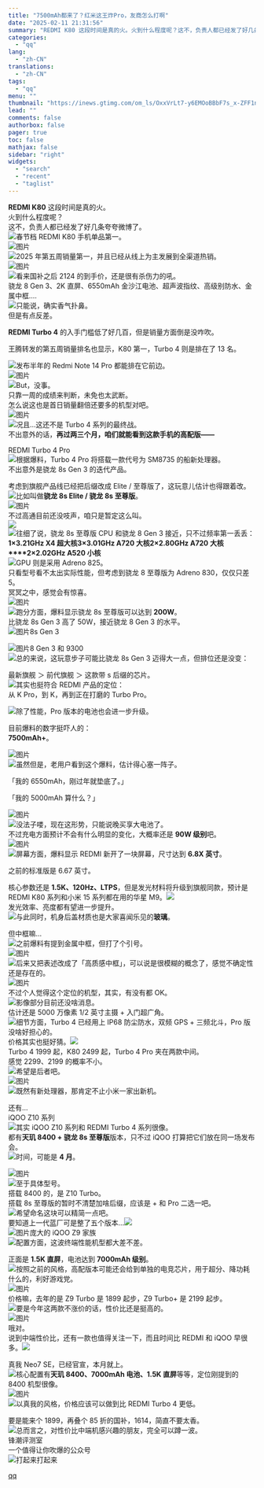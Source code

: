 ```yaml
---
title: "7500mAh都来了？红米这王炸Pro，友商怎么打啊"
date: "2025-02-11 21:31:56"
summary: "REDMI K80 这段时间是真的火。火到什么程度呢？这不，负责人都已经发了好几条夸夸微博了。春节档..."
categories:
  - "qq"
lang:
  - "zh-CN"
translations:
  - "zh-CN"
tags:
  - "qq"
menu: ""
thumbnail: "https://inews.gtimg.com/om_ls/OxxVrLt7-y6EMOoBBbF7s_x-ZFF1nWoeSRnFd023zKXsEAA_640360/0"
lead: ""
comments: false
authorbox: false
pager: true
toc: false
mathjax: false
sidebar: "right"
widgets:
  - "search"
  - "recent"
  - "taglist"
---
```


**REDMI K80** 这段时间是真的火。  
火到什么程度呢？  
这不，负责人都已经发了好几条夸夸微博了。  
![](https://inews.gtimg.com/news_bt/OCSKihQbx7PujTdNljgBGDnqVBqdtwOpdgsNtmxi_UQUUAA/641)春节档 REDMI K80 手机单品第一。  
![图片](https://inews.gtimg.com/news_bt/OnzdSteGGuyAfe1kms98jbPuiEtLHf-kgdgQOuX4GEsSIAA/641)  
![](https://inews.gtimg.com/news_bt/OB_nzD5x4LUbvDrJi2hMvxRdlm6mM-_Co0saFOCKa24bgAA/641)2025 年第五周销量第一，并且已经从线上为主发展到全渠道热销。  
![图片](https://inews.gtimg.com/news_bt/OvGYbG9vzCB5Xp1psHFL4Qq_7aj-r7BQOHfM51I2mx4I4AA/641)  
![](https://inews.gtimg.com/news_bt/O38E_cxWogYqyxGxfnxbfC9u-Afoc_zUqgJQrLrSnPif4AA/641)看来国补之后 2124 的到手价，还是很有杀伤力的吼。  
骁龙 8 Gen 3、2K 直屏、6550mAh 金沙江电池、超声波指纹、高级别防水、金属中框....  
![](https://inews.gtimg.com/news_bt/O3AvJ2uTj1xYfzji5eq_pMPYHybkgIcwmV31IUnBdoLkMAA/641)只能说，确实香气扑鼻。  
但是有点反差。  
  
**REDMI Turbo 4** 的入手门槛低了好几百，但是销量方面倒是没咋吹。  
  
王腾转发的第五周销量排名也显示，K80 第一，Turbo 4 则是排在了 13 名。  
  
![](https://inews.gtimg.com/news_bt/Ovygpy4TI5Qp8s_PBKMlJTSN21m_r9QbxNuGXfyFDk9dEAA/641)发布半年的 Redmi Note 14 Pro 都能排在它前边。  
![图片](https://inews.gtimg.com/news_bt/OpsJ3P-oW5Whs9iAK9DzEVA49TYLSEQcEKrxf51CbFOikAA/641)  
![](https://inews.gtimg.com/news_bt/ONRIju-yurYAbNSWQpnqlFmLK3wU61C2nECugcSxxl2pkAA/641)But，没事。  
只靠一周的成绩来判断，未免也太武断。  
怎么说这也是首日销量翻倍还要多的机型对吧。  
![图片](https://inews.gtimg.com/news_bt/OonRvGb_Vjkyf_knzZaW7ytKBkuBWxqFTUaZfbIdUHVtMAA/641)  
![](https://inews.gtimg.com/news_bt/OTMPNtKNge_cWU2-t5LyBE4zqA_jzIdjRkwszbgrsvbP0AA/641)况且...这还不是 Turbo 4 系列的最终战。  
不出意外的话，**再过两三个月，咱们就能看到这款手机的高配版——**  
  
REDMI Turbo 4 Pro  
![](https://inews.gtimg.com/news_bt/OrdN3N6HjtRn4fKs6MNMsFQq4tXqD2uQ1qFElDoUeSlzgAA/641)根据爆料，Turbo 4 Pro 将搭载一款代号为 SM8735 的船新处理器。  
不出意外是骁龙 8s Gen 3 的迭代产品。  
  
考虑到旗舰产品线已经把后缀改成 Elite / 至尊版了，这玩意儿估计也得跟着改。  
![](https://inews.gtimg.com/news_bt/OK58CCuPE-GaTHJuf9cWhWb02WPSTs3ewvATPlxfnRMXwAA/641)比如叫做**骁龙 8s Elite / 骁龙 8s 至尊版**。  
![图片](https://inews.gtimg.com/news_bt/O9egrGLYilqWVhIWJWLof59yL5QhRpij2-sbCuPScsyc8AA/641)  
不过高通目前还没吱声，咱只是暂定这么叫。  
![](https://inews.gtimg.com/news_bt/GBqEy5joy-0NWLtjHPaC8kXy9kynC4uYvCRzDuf360StgAA/0)  
![](https://inews.gtimg.com/news_bt/O3AvJ2uTj1xYfzji5eq_pMPYHybkgIcwmV31IUnBdoLkMAA/641)往细了说，骁龙 8s 至尊版 CPU 和骁龙 8 Gen 3 接近，只不过频率第一丢丢：  
**1×3.21GHz X4 超大核****3×3.01GHz A720 大核****2×2.80GHz A720 大核****2×2.02GHz A520 小核**  
![](https://inews.gtimg.com/news_bt/OliPHFISjVSJx9KM5cQq3SbClpsPrD7VW8qw_gt-vv-vYAA/641)GPU 则是采用 Adreno 825。  
只看型号看不太出实际性能，但考虑到骁龙 8 至尊版为 Adreno 830，仅仅只差 5。  
冥冥之中，感觉会有惊喜。  
![图片](https://inews.gtimg.com/news_bt/Oi2f9-SCz87dKZW0hewEkK-Ro6XbHj4gpC4ff_uIdjzBcAA/641)  
![](https://inews.gtimg.com/news_bt/OliPHFISjVSJx9KM5cQq3SbClpsPrD7VW8qw_gt-vv-vYAA/641)跑分方面，爆料显示骁龙 8s 至尊版可以达到 **200W**。  
比骁龙 8s Gen 3 高了 50W，接近骁龙 8 Gen 3 的水平。  
![图片](https://inews.gtimg.com/news_bt/O4JhdAD_NF98i5DycrJfSM5ZNhfSOlJ8LG_RHtOGxUYOYAA/641)8s Gen 3  
  
![图片](https://inews.gtimg.com/news_bt/O6BYLRoUdrXqYFsuixbVqXcV4Z7Cf8v0WME835UM5PKTMAA/641)8 Gen 3 和 9300  
![](https://inews.gtimg.com/news_bt/OMtGd6lvSIAdYrZTJqKJcVjPhBXRFrVCW9Hgg-KPyjp84AA/641)总的来说，这玩意步子可能比骁龙 8s Gen 3 迈得大一点，但排位还是没变：  
  
最新旗舰 ＞ 前代旗舰 ＞ 这款带 s 后缀的芯片。  
![](https://inews.gtimg.com/news_bt/O3AvJ2uTj1xYfzji5eq_pMPYHybkgIcwmV31IUnBdoLkMAA/641)其实也挺符合 REDMI 产品的定位：  
从 K Pro，到 K，再到正在打磨的 Turbo Pro。  
  
![](https://inews.gtimg.com/news_bt/OK58CCuPE-GaTHJuf9cWhWb02WPSTs3ewvATPlxfnRMXwAA/641)除了性能，Pro 版本的电池也会进一步升级。  
  
目前爆料的数字挺吓人的：  
**7500mAh+**。  
  
![图片](https://inews.gtimg.com/news_bt/O4Crew6l6bAsgzvNgt8B2TMQIhKdQ5xMUXj-YdLhtjFmQAA/641)  
![](https://inews.gtimg.com/news_bt/OntsVerssJEKtMvLDiiT3zEmgUL6omqUprE6Z3DT5yfqkAA/641)虽然但是，老用户看到这个爆料，估计得心塞一阵子。  
  
「我的 6550mAh，刚过年就垫底了。」  
  
「我的 5000mAh 算什么？」  
  
![图片](https://inews.gtimg.com/news_bt/OguWDzrf0VNG434vKcYElGeRqeeH6SS76mTHMWiETgmLYAA/641)  
![](https://inews.gtimg.com/news_bt/OMVigTB0b6t5G4qFoLSKeMf77p56x5L2vis3qyXfkyGL4AA/641)没法子喽，现在这形势，只能说晚买享大电池了。  
不过充电方面预计不会有什么明显的变化，大概率还是 **90W 级别**吧。  
![图片](https://inews.gtimg.com/news_bt/OIc5yDMo2lqAv2E_hFUMunzPms_EDdgCiJ7Ho9T36RphgAA/641)  
![](https://inews.gtimg.com/news_bt/O_Xk3E5a3PGIQsAmcP3lCAMWUWWCXnWExk7jbc0Ezh6JEAA/641)屏幕方面，爆料显示 REDMI 新开了一块屏幕，尺寸达到 **6.8X 英寸**。  
  
之前的标准版是 6.67 英寸。  
  
核心参数还是 **1.5K、120Hz、LTPS**，但是发光材料将升级到旗舰同款，预计是 REDMI K80 系列和小米 15 系列都在用的华星 M9。![](https://inews.gtimg.com/news_bt/O3AvJ2uTj1xYfzji5eq_pMPYHybkgIcwmV31IUnBdoLkMAA/641)  
发光效率、亮度都有望进一步提升。  
![](https://inews.gtimg.com/news_bt/OrdN3N6HjtRn4fKs6MNMsFQq4tXqD2uQ1qFElDoUeSlzgAA/641)与此同时，机身后盖材质也是大家喜闻乐见的**玻璃**。  
  
但中框嘛...  
![](https://inews.gtimg.com/news_bt/Ovygpy4TI5Qp8s_PBKMlJTSN21m_r9QbxNuGXfyFDk9dEAA/641)之前爆料有提到金属中框，但打了个引号。  
![图片](https://inews.gtimg.com/news_bt/OVoQJuwfBwYo85ufkdILtCxd9TPdGmIIG-tDUe4IiUWXUAA/641)  
![](https://inews.gtimg.com/news_bt/Ovygpy4TI5Qp8s_PBKMlJTSN21m_r9QbxNuGXfyFDk9dEAA/641)后来又把表述改成了「高质感中框」，可以说是很模糊的概念了，感觉不确定性还是存在的。  
![图片](https://inews.gtimg.com/news_bt/OwSps1SQtdl18wZC4rEMcfK6WZxIDWbo1KaHMOYaA1GOwAA/641)  
不过个人觉得这个定位的机型，其实，有没有都 OK。  
![](https://inews.gtimg.com/news_bt/O--6ay8J_FxQQs4VZPHoEgcojygJ55vJ5HffdnSSRksjUAA/641)影像部分目前还没啥消息。  
估计还是 5000 万像素 1/2 英寸主摄 + 入门超广角。  
![](https://inews.gtimg.com/news_bt/OaHzfQaZ1Utu8KT3vsc-FMi07W7GFdbtatXrA4mGzKmI8AA/641)细节方面，Turbo 4 已经用上 IP68 防尘防水，双频 GPS + 三频北斗，Pro 版没啥好担心的。  
价格其实也挺好猜。![](https://inews.gtimg.com/news_bt/O3AvJ2uTj1xYfzji5eq_pMPYHybkgIcwmV31IUnBdoLkMAA/641)  
Turbo 4 1999 起，K80 2499 起，Turbo 4 Pro 夹在两款中间。  
感觉 2299、2199 的概率不小。  
![](https://inews.gtimg.com/news_bt/OImFx3IL2_SwIfiWd4dQRAh-bCxEd1SgJd6cFG0wNFI7sAA/641)希望是后者吧。  
![图片](https://inews.gtimg.com/news_bt/OUpwiNR1WlJ4rO8USKCQHbRllQBZ-CX7U1nnJHxfaDg_cAA/641)  
![](https://inews.gtimg.com/news_bt/O3AvJ2uTj1xYfzji5eq_pMPYHybkgIcwmV31IUnBdoLkMAA/641)既然有新处理器，那肯定不止小米一家出新机。  
  
还有...  
iQOO Z10 系列  
![](https://inews.gtimg.com/news_bt/O_Xk3E5a3PGIQsAmcP3lCAMWUWWCXnWExk7jbc0Ezh6JEAA/641)其实 iQOO Z10 系列和 REDMI Turbo 4 系列很像。  
都有**天玑 8400 + 骁龙 8s 至尊版**版本，只不过 iQOO 打算把它们放在同一场发布会。  
![](https://inews.gtimg.com/news_bt/O3AvJ2uTj1xYfzji5eq_pMPYHybkgIcwmV31IUnBdoLkMAA/641)时间，可能是 **4 月**。  
  
![图片](https://inews.gtimg.com/news_bt/O02nR7Ivimi7TpnRZoEEOXXaNjUAs07gZeBDwVMv8I3OUAA/641)  
![](https://inews.gtimg.com/news_bt/OK58CCuPE-GaTHJuf9cWhWb02WPSTs3ewvATPlxfnRMXwAA/641)至于具体型号。  
搭载 8400 的，是 Z10 Turbo。  
搭载 8s 至尊版的暂时不清楚加啥后缀，应该是 + 和 Pro 二选一吧。  
![](https://inews.gtimg.com/news_bt/Ovygpy4TI5Qp8s_PBKMlJTSN21m_r9QbxNuGXfyFDk9dEAA/641)希望命名这块可以精简一点吧。  
要知道上一代蓝厂可是整了五个版本...![](https://inews.gtimg.com/news_bt/OK6ENvvmZUNYbuJ7OJj_lEsh1G18z-n1yPUZrKm8jsiGsAA/641)  
![图片](https://inews.gtimg.com/news_bt/OszjIssvmmGZj4nsZG85fmfpiYsgrFmasIRUuHSKc8-d4AA/641)庞大的 iQOO Z9 家族  
![](https://inews.gtimg.com/news_bt/ONRIju-yurYAbNSWQpnqlFmLK3wU61C2nECugcSxxl2pkAA/641)配置方面，这波终端性能机型都大差不差。  
  
正面是 **1.5K 直屏**，电池达到 **7000mAh 级别**。  
![](https://inews.gtimg.com/news_bt/O3AvJ2uTj1xYfzji5eq_pMPYHybkgIcwmV31IUnBdoLkMAA/641)按照之前的风格，高配版本可能还会给到单独的电竞芯片，用于超分、降功耗什么的，利好游戏党。  
![图片](https://inews.gtimg.com/news_bt/OKLypBxJX0r_RR1FX3chOzkLCwQ7hUtmkFjiSx90QUdRIAA/641)  
价格嘛，去年的是 Z9 Turbo 是 1899 起步，Z9 Turbo+ 是 2199 起步。  
![](https://inews.gtimg.com/news_bt/O_Xk3E5a3PGIQsAmcP3lCAMWUWWCXnWExk7jbc0Ezh6JEAA/641)要是今年这两款不涨价的话，性价比还是挺高的。  
![图片](https://inews.gtimg.com/news_bt/Ot-H0VFm-KPa2ycep9Fwgby42z4nEBdf7W-ZsAjZxlhLAAA/641)  
哦对。  
说到中端性价比，还有一款也值得关注一下，而且时间比 REDMI 和 iQOO 早很多。![](https://inews.gtimg.com/news_bt/O38E_cxWogYqyxGxfnxbfC9u-Afoc_zUqgJQrLrSnPif4AA/641)  
  
真我 Neo7 SE，已经官宣，本月就上。  
![](https://inews.gtimg.com/news_bt/OMtGd6lvSIAdYrZTJqKJcVjPhBXRFrVCW9Hgg-KPyjp84AA/641)核心配置有**天玑 8400、7000mAh 电池、1.5K 直屏**等等，定位刚提到的 8400 机型很像。  
![图片](https://inews.gtimg.com/news_bt/OMTL1qGbWKnidZk3oxwbZPuBFVJ_Y-EBNRNuxgnt5g3XkAA/641)  
![](https://inews.gtimg.com/news_bt/ONRIju-yurYAbNSWQpnqlFmLK3wU61C2nECugcSxxl2pkAA/641)以真我的风格，价格应该可以做到比 REDMI Turbo 4 更低。  
  
要是能来个 1899，再叠个 85 折的国补，1614，简直不要太香。  
![](https://inews.gtimg.com/news_bt/OXNrCVHWx3Y3UBbX3rBqzzVVc-_JX370cyvD_A8nYT99wAA/641)总而言之，对性价比中端机感兴趣的朋友，完全可以蹲一波。  
锋潮评测室  
一个值得让你吹爆的公众号  
![](https://inews.gtimg.com/news_bt/OS6dy_bz1u0NY21VBEerUo_lag8h-sXUG0KR6SV1GIKkoAA/641)打起来打起来

[qq](https://new.qq.com/rain/a/20250211A08LHJ00)
